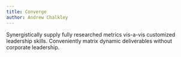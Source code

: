 ```yaml
---
title: Converge
author: Andrew Chalkley
---
```


Synergistically supply fully researched metrics vis-a-vis customized leadership skills. Conveniently matrix dynamic deliverables without corporate leadership.